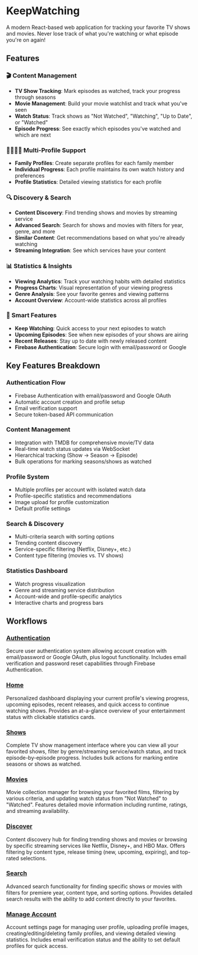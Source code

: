 # KeepWatching
A modern React-based web application for tracking your favorite TV shows and movies. Never lose track of what you're watching or what episode you're on again!

## Features

### 🎬 Content Management
- **TV Show Tracking**: Mark episodes as watched, track your progress through seasons
- **Movie Management**: Build your movie watchlist and track what you've seen
- **Watch Status**: Track shows as "Not Watched", "Watching", "Up to Date", or "Watched"
- **Episode Progress**: See exactly which episodes you've watched and which are next

### 👨‍👩‍👧‍👦 Multi-Profile Support
- **Family Profiles**: Create separate profiles for each family member
- **Individual Progress**: Each profile maintains its own watch history and preferences
- **Profile Statistics**: Detailed viewing statistics for each profile

### 🔍 Discovery & Search
- **Content Discovery**: Find trending shows and movies by streaming service
- **Advanced Search**: Search for shows and movies with filters for year, genre, and more
- **Similar Content**: Get recommendations based on what you're already watching
- **Streaming Integration**: See which services have your content

### 📊 Statistics & Insights
- **Viewing Analytics**: Track your watching habits with detailed statistics
- **Progress Charts**: Visual representation of your viewing progress
- **Genre Analysis**: See your favorite genres and viewing patterns
- **Account Overview**: Account-wide statistics across all profiles

### 🎯 Smart Features
- **Keep Watching**: Quick access to your next episodes to watch
- **Upcoming Episodes**: See when new episodes of your shows are airing
- **Recent Releases**: Stay up to date with newly released content
- **Firebase Authentication**: Secure login with email/password or Google

## Key Features Breakdown

### Authentication Flow
- Firebase Authentication with email/password and Google OAuth
- Automatic account creation and profile setup
- Email verification support
- Secure token-based API communication

### Content Management
- Integration with TMDB for comprehensive movie/TV data
- Real-time watch status updates via WebSocket
- Hierarchical tracking (Show → Season → Episode)
- Bulk operations for marking seasons/shows as watched

### Profile System
- Multiple profiles per account with isolated watch data
- Profile-specific statistics and recommendations
- Image upload for profile customization
- Default profile settings

### Search & Discovery
- Multi-criteria search with sorting options
- Trending content discovery
- Service-specific filtering (Netflix, Disney+, etc.)
- Content type filtering (movies vs. TV shows)

### Statistics Dashboard
- Watch progress visualization
- Genre and streaming service distribution
- Account-wide and profile-specific analytics
- Interactive charts and progress bars

## Workflows

### [Authentication](./pages/authentication.md)
Secure user authentication system allowing account creation with email/password or Google OAuth, plus logout functionality. Includes email verification and password reset capabilities through Firebase Authentication.

### [Home](./pages/home.md)
Personalized dashboard displaying your current profile's viewing progress, upcoming episodes, recent releases, and quick access to continue watching shows. Provides an at-a-glance overview of your entertainment status with clickable statistics cards.

### [Shows](./pages/shows.md)
Complete TV show management interface where you can view all your favorited shows, filter by genre/streaming service/watch status, and track episode-by-episode progress. Includes bulk actions for marking entire seasons or shows as watched.

### [Movies](./pages/movies.md)
Movie collection manager for browsing your favorited films, filtering by various criteria, and updating watch status from "Not Watched" to "Watched". Features detailed movie information including runtime, ratings, and streaming availability.

### [Discover](./pages/discover.md)
Content discovery hub for finding trending shows and movies or browsing by specific streaming services like Netflix, Disney+, and HBO Max. Offers filtering by content type, release timing (new, upcoming, expiring), and top-rated selections.

### [Search](./pages/search.md)
Advanced search functionality for finding specific shows or movies with filters for premiere year, content type, and sorting options. Provides detailed search results with the ability to add content directly to your favorites.

### [Manage Account](./pages/manageAccount.md)
Account settings page for managing user profile, uploading profile images, creating/editing/deleting family profiles, and viewing detailed viewing statistics. Includes email verification status and the ability to set default profiles for quick access.
